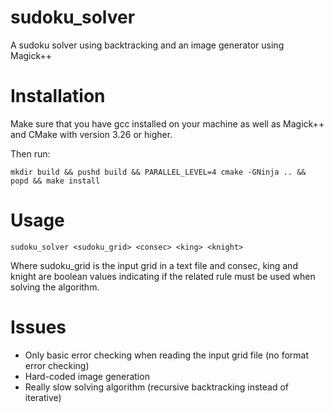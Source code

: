 # sudoku_solver
A sudoku solver using backtracking and an image generator using Magick++

# Installation

Make sure that you have gcc installed on your machine as well as Magick++ and CMake with version 3.26 or higher.

Then run:
```command
mkdir build && pushd build && PARALLEL_LEVEL=4 cmake -GNinja .. && popd && make install
```

# Usage

```sudoku_solver <sudoku_grid> <consec> <king> <knight>```

Where sudoku_grid is the input grid in a text file and consec, king and knight are boolean values indicating if the related rule must be used when solving the algorithm.

# Issues

- Only basic error checking when reading the input grid file (no format error checking)
- Hard-coded image generation
- Really slow solving algorithm (recursive backtracking instead of iterative)
